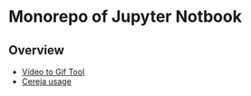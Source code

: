 # Monorepo of Jupyter Notbook

## Overview
* [Vídeo to Gif Tool](video_to_gif.ipynb)
* [Cereja usage](cereja_example.ipynb)
